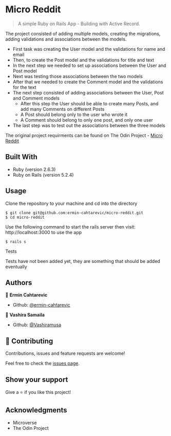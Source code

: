 # Micro Reddit

> A simple Ruby on Rails App - Building with Active Record.


The project consisted of adding multiple models, creating the migrations, adding validations and associations between the models.
 - First task was creating the User model and the validations for name and email
 - Then, to create the Post model and the validations for title and text
 - In the next step we needed to set up associations between the User and Post model
 - Next was testing those associations between the two models
 - After that we needed to create the Comment model and the validations for the text
 - The next step consisted of adding associations between the User, Post and Comment models
   - After this step the User should be able to create many Posts, and add many Comments on different Posts
   - A Post should belong only to the user who wrote it
   - A Comment should belong to only one post, and only one user
 - The last step was to test out the associations between the three models
 
 The original project requirments can be found on The Odin Project - [Micro Reddit](https://www.theodinproject.com/courses/ruby-on-rails/lessons/building-with-active-record-ruby-on-rails#project-2-micro-reddit)

## Built With

- Ruby (version 2.6.3)
- Ruby on Rails (version 5.2.4)

## Usage

Clone the repository to your machine and cd into the directory

````
$ git clone git@github.com:ermin-cahtarevic/micro-reddit.git
$ cd micro-reddit
````
Use the following command to start the rails server then visit: http://localhost:3000 to use the app
````
$ rails s
````
Tests

Tests have not been added yet, they are something that should be added eventually

## Authors

👤 **Ermin Cahtarevic**

- Github: [@ermin-cahtarevic](https://github.com/ermin-cahtarevic)

👤 **Vashira Samaila**

- Github: [@Vashiramusa](https://github.com/Vashiramusa)

## 🤝 Contributing

Contributions, issues and feature requests are welcome!

Feel free to check the [issues page](https://github.com/ermin-cahtarevic/micro-reddit/issues).

## Show your support

Give a ⭐️ if you like this project!

## Acknowledgments

- Microverse
- The Odin Project
